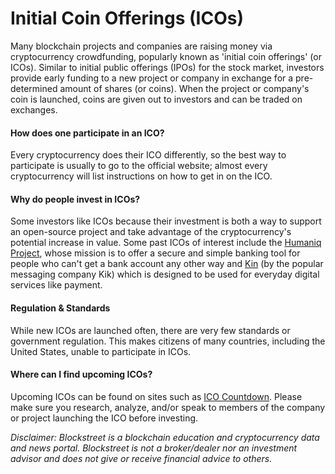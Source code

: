# Initial Coin Offerings (ICOs)
Many blockchain projects and companies are raising money via cryptocurrency crowdfunding, popularly known as 'initial coin offerings' (or ICOs). Similar to initial public offerings (IPOs) for the stock market, investors provide early funding to a new project or company in exchange for a pre-determined amount of shares (or coins). When the project or company's coin is launched, coins are given out to investors and can be traded on exchanges.
 
#### How does one participate in an ICO?
Every cryptocurrency does their ICO differently, so the best way to participate is usually to go to the official website; almost every cryptocurrency will list instructions on how to get in on the ICO.

#### Why do people invest in ICOs?
Some investors like ICOs because their investment is both a way to support an open-source project and take advantage of the cryptocurrency's potential increase in value. Some past ICOs  of interest include the [Humaniq Project](https://humaniq.co/?_ga=2.129434761.488867700.1493844992-998258822.1493844750), whose mission is to offer a secure and simple banking tool for people who can't get a bank account any other way and [Kin](https://kin.kik.com/#Newsletter) (by the popular messaging company Kik) which is designed to be used for everyday digital services like payment.
 
#### Regulation & Standards
While new ICOs are launched often, there are very few standards or government regulation. This makes citizens of many countries, including the United States, unable to participate in ICOs.

#### Where can I find upcoming ICOs?
Upcoming ICOs can be found on sites such as [ICO Countdown](http://www.icocountdown.com/). Please make sure you research, analyze, and/or speak to members of the company or project launching the ICO before investing.

*Disclaimer: Blockstreet is a blockchain education and cryptocurrency data and news portal. Blockstreet is not a broker/dealer nor an investment advisor and does not give or receive financial advice to others.*

